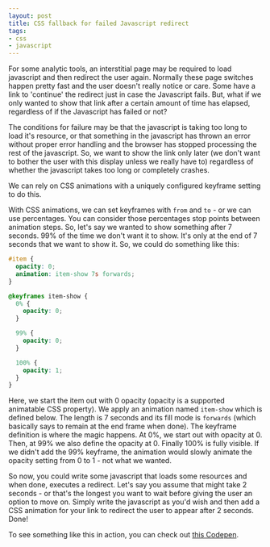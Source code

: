 ```yaml
---
layout: post
title: CSS fallback for failed Javascript redirect
tags:
- css
- javascript
---
```

For some analytic tools, an interstitial page may be required to load javascript and then redirect the user again.  Normally these page switches happen pretty fast and the user doesn't really notice or care. Some have a link to 'continue' the redirect just in case the Javascript fails.  But, what if we only wanted to show that link after a certain amount of time has elapsed, regardless of if the Javascript has failed or not?

The conditions for failure may be that the javascript is taking too long to load it's resource, or that something in the javascript has thrown an error without proper error handling and the browser has stopped processing the rest of the javascript.  So, we want to show the link only later (we don't want to bother the user with this display unless we really have to) regardless of whether the javascript takes too long or completely crashes.

We can rely on CSS animations with a uniquely configured keyframe setting to do this.

With CSS animations, we can set keyframes with `from` and `to` - or we can use percentages.  You can consider those percentages stop points between animation steps.  So, let's say we wanted to show something after 7 seconds.  99% of the time we don't want it to show. It's only at the end of 7 seconds that we want to show it. So, we could do something like this:

```css
#item {
  opacity: 0;
  animation: item-show 7s forwards;
}

@keyframes item-show {
  0% {
    opacity: 0;
  }

  99% {
    opacity: 0;
  }

  100% {
    opacity: 1;
  }
}
```

Here, we start the item out with 0 opacity (opacity is a supported animatable CSS property).  We apply an animation named `item-show` which is defined below.  The length is 7 seconds and its fill mode is `forwards` (which basically says to remain at the end frame when done).  The keyframe definition is where the magic happens.  At 0%, we start out with opacity at 0.  Then, at 99% we also define the opacity at 0.  Finally 100% is fully visible.  If we didn't add the 99% keyframe, the animation would slowly animate the opacity setting from 0 to 1 - not what we wanted.

So now, you could write some javascript that loads some resources and when done, executes a redirect.  Let's say you assume that might take 2 seconds - or that's the longest you want to wait before giving the user an option to move on.  Simply write the javascript as you'd wish and then add a CSS animation for your link to redirect the user to appear after 2 seconds. Done!

To see something like this in action, you can check out [this Codepen](https://codepen.io/aaronsaray/pen/vYxGQeW).
